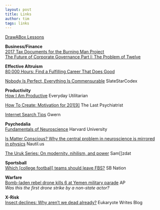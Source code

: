 ```yaml
---
layout: post
title: Links
author: tim
tags: links
---
```


[DrawABox Lessons](https://drawabox.com/lessons)  

**Business/Finance**  
[2017 Tax Documents for the Burning Man Project](https://z9hbb3mwou383x1930ve0ugl-wpengine.netdna-ssl.com/wp-content/uploads/BURNING-MAN-PROJECT-2017-990-PDC.pdf)  
[The Future of Corporate Governance Part I: The Problem of Twelve](https://papers.ssrn.com/sol3/papers.cfm?abstract_id=3247337)  

**Effective Altruism**  
[80,000 Hours: Find a Fulfilling Career That Does Good](https://cdn.80000hours.org/wp-content/uploads/2017/04/80000-Hours.pdf)  

[Nobody Is Perfect, Everything Is Commensurable](https://slatestarcodex.com/2014/12/19/nobody-is-perfect-everything-is-commensurable/) SlateStarCodex  

**Productivity**  
[How I Am Productive](http://everydayutilitarian.com/essays/how-i-am-productive/) Everyday Utilitarian  

[How To Create: Motivation for 201\[9\]](https://thelastpsychiatrist.com/2009/12/how_to_create_motivation_for_2.html) The Last Psychiatrist  

[Internet Search Tips](https://www.gwern.net/Search) Gwern  

**Psychedalia**  
[Fundamentals of Neuroscience](https://www.mcb80x.org) Harvard University

[Is Matter Conscious? Why the central problem in neuroscience is mirrored in physics](http://nautil.us/issue/47/consciousness/is-matter-conscious) Nautil.us  

[The Uruk Series: On modernity, nihilism, and power](https://samzdat.com/the-uruk-series/) Sam\[\]zdat

**Sportsball**  
[Which \[college football\] teams should leave FBS?](https://www.sbnation.com/college-football/2019/1/31/18200696/fbs-membership-leave-fcs) SB Nation  

**Warfare**  
[Bomb-laden rebel drone kills 6 at Yemen military parade](https://www.apnews.com/92f491d2794440afaf53967fceb0c1b9) AP  
*Was this the first drone strike by a non-state actor?*

**X-Risk**  
[Insect declines: Why aren’t we dead already?](https://eukaryotewritesblog.com/2018/04/01/open-question-insect-declines-why-arent-we-dead-already/) Eukaryote Writes Blog  
